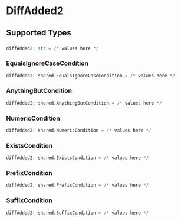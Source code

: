 # DiffAdded2


## Supported Types

### 

```python
diffAdded2: str = /* values here */
```

### EqualsIgnoreCaseCondition

```python
diffAdded2: shared.EqualsIgnoreCaseCondition = /* values here */
```

### AnythingButCondition

```python
diffAdded2: shared.AnythingButCondition = /* values here */
```

### NumericCondition

```python
diffAdded2: shared.NumericCondition = /* values here */
```

### ExistsCondition

```python
diffAdded2: shared.ExistsCondition = /* values here */
```

### PrefixCondition

```python
diffAdded2: shared.PrefixCondition = /* values here */
```

### SuffixCondition

```python
diffAdded2: shared.SuffixCondition = /* values here */
```

